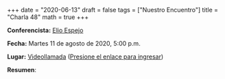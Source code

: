 +++
date      = "2020-06-13"
draft     = false
tags      = ["Nuestro Encuentro"]
title     = "Charla 48"
math      = true
+++

**Conferencista:** [Elio Espejo](https://www.nottingham.edu.cn/en/Science-Engineering/People/Profile.aspx?id=24de951a-0579-4836-be52-f2ad6147139e&language=en-GB)

**Fecha:** Martes 11 de agosto de 2020, 5:00 p.m.

**Lugar:** [Videollamada](https://meet.google.com/izy-pzig-pbf)  ([Presione el enlace para ingresar](https://meet.google.com/izy-pzig-pbf))

**Resumen**:


